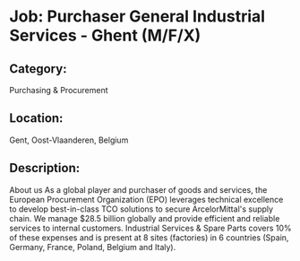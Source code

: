 # Job: Purchaser General Industrial Services - Ghent (M/F/X)
## Category: 
Purchasing & Procurement
## Location: 
Gent, Oost-Vlaanderen, Belgium
## Description:
About us
As a global player and purchaser of goods and services, the European Procurement Organization (EPO) leverages technical excellence to develop best-in-class TCO solutions to secure ArcelorMittal's supply chain. We manage $28.5 billion globally and provide efficient and reliable services to internal customers. 
Industrial Services & Spare Parts covers 10% of these expenses and is present at 8 sites (factories) in 6 countries (Spain, Germany, France, Poland, Belgium and Italy). 
